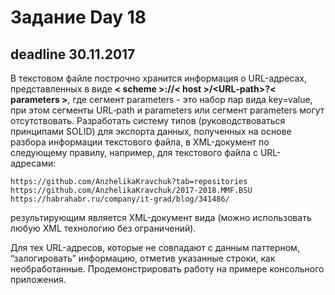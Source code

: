 ﻿# Задание Day 18

## deadline 30.11.2017

В текстовом файле построчно хранится информация о URL-адресах, представленных в виде **< scheme >://< host >/<URL‐path>?< parameters >**, где сегмент parameters - это набор пар вида key=value, при этом сегменты URL‐path и parameters  или сегмент parameters могут отсутствовать. 
Разработать систему типов (руководствоваться принципами SOLID) для экспорта данных, полученных на основе разбора информации текстового файла, в XML-документ по следующему правилу, например, для текстового файла с URL-адресами:

    https://github.com/AnzhelikaKravchuk?tab=repositories 
    https://github.com/AnzhelikaKravchuk/2017-2018.MMF.BSU
    https://habrahabr.ru/company/it-grad/blog/341486/

результирующим является XML-документ вида (можно использовать любую XML технологию без ограничений).

Для тех URL-адресов, которые не совпадают с данным паттерном, “залогировать” информацию, отметив указанные строки, как необработанные. 
Продемонстрировать работу на примере консольного приложения.

